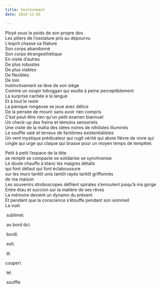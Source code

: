 ```yaml
---
title: Soulèvement
date: 2019-11-01

---
```


Ployé sous le poids de son propre dos\
 Les piliers de l’osstature pris au dépourvu\
 L’esprit chasse sa filature\
        	Son corps abandonné\
 Son corps étrangesthétique\
      	  En visite d’autres\
 De plus robustes\
 De plus viables\
 De flexibles\
 De loin\
 Instinctivement se lève de son siège\
 Comme un soupir toboggan qui exulte à peine perceptiblement\
 La surprise cachée à la langue\
 Et à tout le reste\
 La panique rongeuse se joue avec délice\
 De la pensée de mourir sans avoir rien compris\
 C’est peut-être rien qu’un petit examen biannuel\
 Un check-up des freins et témoins sensoriels\
 Une visite de la mafia des idées noires de nihilistes illuminés\
 Le souffle salé et terreux de fantômes existentialistes\
 Un vent mystique prédicateur qui rugit vérité qui aboie fièvre de vivre  qui cingle qui urge qui claque qui brasse pour un moyen temps de  tempête\

 Petit à petit l’espace de la tête\
 se remplit se compacte se solidarise se synchronise\
 Le doute chauffe à blanc les maigres détails\
 qui font défaut qui font éclaboussure\
 sur les murs tantôt unis tantôt rayés tantôt griffonnés\
 de ma maison\
 Les souvenirs stroboscopes défilent spirales s’enroulent jusqu’à ma gorge\
 Entre étau et succion sur la matière de ses rêves\
 La mémoire devient un dynamo du présent\
 Et pendant que la conscience s’étouffe pendant son sommeil\
 La vue\

​       	sublime\

​              au 		bord 				du\

​                 																	bord\

​																			est\

​																							à\

couper\

​					le\

​										souffle